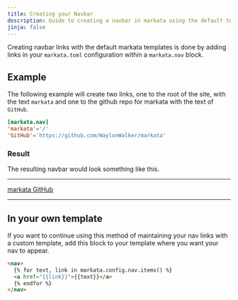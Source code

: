 ```yaml
---
title: Creating your Navbar
description: Guide to creating a navbar in markata using the default template.
jinja: false
---
```


Creating navbar links with the default markata templates is done by adding
links in your `markata.toml` configuration within a `markata.nav` block.

## Example

The following example will create two links, one to the root of the site, with
the text `markata` and one to the github repo for markata with the text of
`GitHub`.

```toml
[markata.nav]
'markata'='/'
'GitHub'='https://github.com/WaylonWalker/markata'
```

### Result

The resulting navbar would look something like this.

---

<nav>
   <a href="/">
    markata
   </a>
   <a href="https://github.com/WaylonWalker/markata">
    GitHub
   </a>
</nav>

---

## In your own template

If you want to continue using this method of maintaining your nav links with a
custom template, add this block to your template where you want your nav to
appear.

```html
<nav>
  {% for text, link in markata.config.nav.items() %}
  <a href="{{link}}">{{text}}</a>
  {% endfor %}
</nav>
```
